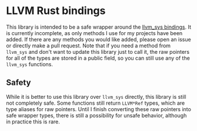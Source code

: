 # LLVM Rust bindings

This library is intended to be a safe wrapper around the [llvm_sys bindings](https://crates.io/crates/llvm_sys). It is currently incomplete, as only methods I use for my projects have been added. If there are any methods you would like added, please open an issue or directly make a pull request. Note that if you need a method from `llvm_sys` and don't want to update this library just to call it, the raw pointers for all of the types are stored in a public field, so you can still use any of the `llvm_sys` functions.

## Safety

While it is better to use this library over `llvm_sys` directly, this library is still not completely safe. Some functions still return `LLVM*Ref` types, which are type aliases for raw pointers. Until I finish converting these raw pointers into safe wrapper types, there is still a possibility for unsafe behavior, although in practice this is rare.
